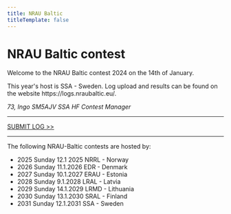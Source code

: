 ```yaml
---
title: NRAU Baltic
titleTemplate: false
---
```


# NRAU Baltic contest

Welcome to the NRAU Baltic contest 2024 on the 14th of January.

This year's host is SSA - Sweden. Log upload and results can be found on the website https://<span>logs.nraubaltic.eu/</span>.

<!-- todo: change this to button -->

_73, Ingo SM5AJV SSA HF Contest Manager_

---

<a class="text-5xl font-bold" href="https://logs.nraubaltic.eu/submit/65947b7f2f903b1b56c43a15">SUBMIT LOG >></a>

---

The following NRAU-Baltic contests are hosted by:

- 2025 Sunday 12.1 2025 NRRL - Norway
- 2026 Sunday 11.1.2026 EDR - Denmark
- 2027 Sunday 10.1.2027 ERAU - Estonia
- 2028 Sunday 9.1.2028 LRAL - Latvia
- 2029 Sunday 14.1.2029 LRMD - Lithuania
- 2030 Sunday 13.1.2030 SRAL - Finland
- 2031 Sunday 12.1.2031 SSA - Sweden
